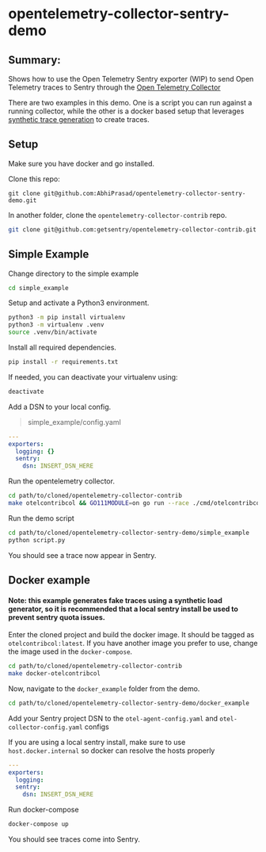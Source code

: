 # opentelemetry-collector-sentry-demo

## Summary:

Shows how to use the Open Telemetry Sentry exporter (WIP) to send Open Telemetry traces to Sentry through the [Open Telemetry Collector](https://github.com/open-telemetry/opentelemetry-collector)

There are two examples in this demo. One is a script you can run against a running collector, while the other is a docker based setup that leverages [synthetic trace generation](https://github.com/Omnition/synthetic-load-generator) to create traces.

## Setup

Make sure you have docker and go installed.

Clone this repo:

```
git clone git@github.com:AbhiPrasad/opentelemetry-collector-sentry-demo.git
```

In another folder, clone the `opentelemetry-collector-contrib` repo.

```bash
git clone git@github.com:getsentry/opentelemetry-collector-contrib.git --branch sentryexporter
```

## Simple Example

Change directory to the simple example

```bash
cd simple_example
```

Setup and activate a Python3 environment.

```bash
python3 -m pip install virtualenv
python3 -m virtualenv .venv
source .venv/bin/activate
```

Install all required dependencies.

```bash
pip install -r requirements.txt
```

If needed, you can deactivate your virtualenv using:

```bash
deactivate
```

Add a DSN to your local config.

> simple_example/config.yaml

```yaml
---
exporters:
  logging: {}
  sentry:
    dsn: INSERT_DSN_HERE
```

Run the opentelemetry collector.

```bash
cd path/to/cloned/opentelemetry-collector-contrib
make otelcontribcol && GO111MODULE=on go run --race ./cmd/otelcontribcol/... --config "PATH_TO/opentelemetry-collector-sentry-demo/simple_example/config.yaml"  --metrics-addr "localhost:1337"
```

Run the demo script

```bash
cd path/to/cloned/opentelemetry-collector-sentry-demo/simple_example
python script.py
```

You should see a trace now appear in Sentry.

## Docker example

#### Note: this example generates fake traces using a synthetic load generator, so it is recommended that a local sentry install be used to prevent sentry quota issues.

Enter the cloned project and build the docker image. It should be tagged as `otelcontribcol:latest`. If you have another image you prefer to use, change the image used in the `docker-compose`.

```bash
cd path/to/cloned/opentelemetry-collector-contrib
make docker-otelcontribcol
```

Now, navigate to the `docker_example` folder from the demo.

```bash
cd path/to/cloned/opentelemetry-collector-sentry-demo/docker_example
```

Add your Sentry project DSN to the `otel-agent-config.yaml` and `otel-collector-config.yaml` configs

If you are using a local sentry install, make sure to use `host.docker.internal` so docker can resolve the hosts properly

```yaml
---
exporters:
  logging:
  sentry:
    dsn: INSERT_DSN_HERE
```

Run docker-compose

```bash
docker-compose up
```

You should see traces come into Sentry.
